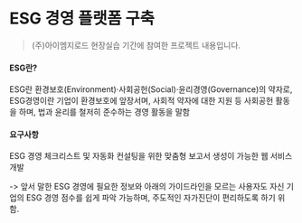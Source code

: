 # ESG 경영 플랫폼 구축

> (주)아이엠지로드 현장실습 기간에 참여한 프로젝트 내용입니다.

#### ESG란?
ESG란 환경보호(Environment)·사회공헌(Social)·윤리경영(Governance)의 약자로, ESG경영이란 기업이 환경보호에 앞장서며, 사회적 약자에 대한 지원 등 사회공헌 활동을 하며, 법과 윤리를 철저히 준수하는 경영 활동을 말함

#### 요구사항
ESG 경영 체크리스트 및 자동화 컨설팅을 위한 맞춤형 보고서 생성이 가능한 웹 서비스 개발

-> 앞서 말한 ESG 경영에 필요한 정보와 아래의 가이드라인을 모르는 사용자도 자신 기업의 ESG 경영 점수를 쉽게 파악 가능하며, 주도적인 자가진단이 편리하도록 하기 위함.
